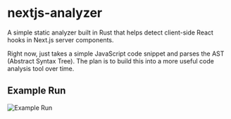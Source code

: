 # nextjs-analyzer

A simple static analyzer built in Rust that helps detect client-side React hooks in Next.js server components.

Right now, just takes a simple JavaScript code snippet and parses the AST (Abstract Syntax Tree). The plan is to build this into a more useful code analysis tool over time.

## Example Run
![Example Run](https://github.com/user-attachments/assets/1e570bc7-e289-4fba-b82c-e5c00b6f45d2)
